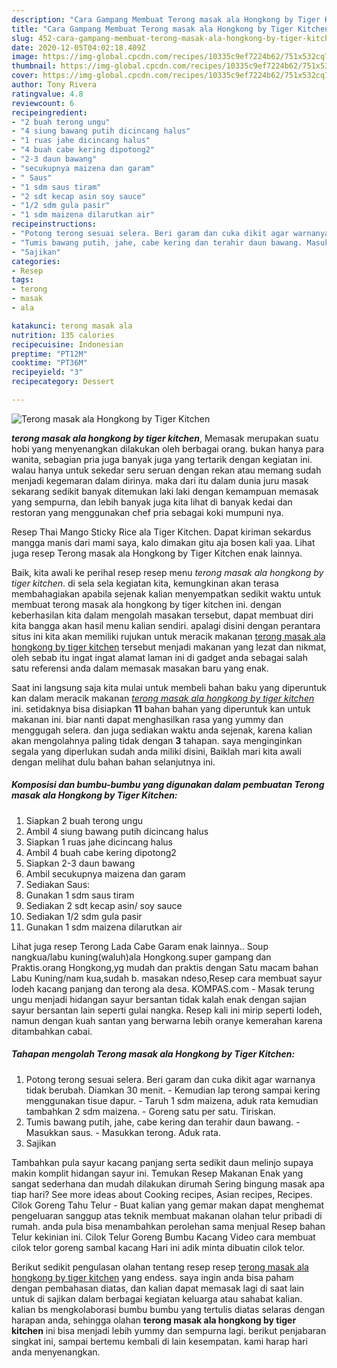 ```yaml
---
description: "Cara Gampang Membuat Terong masak ala Hongkong by Tiger Kitchen, Enak"
title: "Cara Gampang Membuat Terong masak ala Hongkong by Tiger Kitchen, Enak"
slug: 452-cara-gampang-membuat-terong-masak-ala-hongkong-by-tiger-kitchen-enak
date: 2020-12-05T04:02:18.409Z
image: https://img-global.cpcdn.com/recipes/10335c9ef7224b62/751x532cq70/terong-masak-ala-hongkong-by-tiger-kitchen-foto-resep-utama.jpg
thumbnail: https://img-global.cpcdn.com/recipes/10335c9ef7224b62/751x532cq70/terong-masak-ala-hongkong-by-tiger-kitchen-foto-resep-utama.jpg
cover: https://img-global.cpcdn.com/recipes/10335c9ef7224b62/751x532cq70/terong-masak-ala-hongkong-by-tiger-kitchen-foto-resep-utama.jpg
author: Tony Rivera
ratingvalue: 4.8
reviewcount: 6
recipeingredient:
- "2 buah terong ungu"
- "4 siung bawang putih dicincang halus"
- "1 ruas jahe dicincang halus"
- "4 buah cabe kering dipotong2"
- "2-3 daun bawang"
- "secukupnya maizena dan garam"
- " Saus"
- "1 sdm saus tiram"
- "2 sdt kecap asin soy sauce"
- "1/2 sdm gula pasir"
- "1 sdm maizena dilarutkan air"
recipeinstructions:
- "Potong terong sesuai selera. Beri garam dan cuka dikit agar warnanya tidak berubah. Diamkan 30 menit. Kemudian lap terong sampai kering menggunakan tisue dapur. Taruh 1 sdm maizena, aduk rata kemudian tambahkan 2 sdm maizena. Goreng satu per satu. Tiriskan."
- "Tumis bawang putih, jahe, cabe kering dan terahir daun bawang. Masukkan saus. Masukkan terong. Aduk rata."
- "Sajikan"
categories:
- Resep
tags:
- terong
- masak
- ala

katakunci: terong masak ala 
nutrition: 135 calories
recipecuisine: Indonesian
preptime: "PT12M"
cooktime: "PT36M"
recipeyield: "3"
recipecategory: Dessert

---
```



![Terong masak ala Hongkong by Tiger Kitchen](https://img-global.cpcdn.com/recipes/10335c9ef7224b62/751x532cq70/terong-masak-ala-hongkong-by-tiger-kitchen-foto-resep-utama.jpg)

<b><i>terong masak ala hongkong by tiger kitchen</i></b>, Memasak merupakan suatu hobi yang menyenangkan dilakukan oleh berbagai orang. bukan hanya para wanita, sebagian pria juga banyak juga yang tertarik dengan kegiatan ini. walau hanya untuk sekedar seru seruan dengan rekan atau memang sudah menjadi kegemaran dalam dirinya. maka dari itu dalam dunia juru masak sekarang sedikit banyak ditemukan laki laki dengan kemampuan memasak yang sempurna, dan lebih banyak juga kita lihat di banyak kedai dan restoran yang menggunakan chef pria sebagai koki mumpuni nya.

Resep Thai Mango Sticky Rice ala Tiger Kitchen. Dapat kiriman sekardus mangga manis dari mami saya, kalo dimakan gitu aja bosen kali yaa. Lihat juga resep Terong masak ala Hongkong by Tiger Kitchen enak lainnya.

Baik, kita awali ke perihal resep resep menu <i>terong masak ala hongkong by tiger kitchen</i>. di sela sela kegiatan kita, kemungkinan akan terasa membahagiakan apabila sejenak kalian menyempatkan sedikit waktu untuk membuat terong masak ala hongkong by tiger kitchen ini. dengan keberhasilan kita dalam mengolah masakan tersebut, dapat membuat diri kita bangga akan hasil menu kalian sendiri. apalagi disini dengan perantara situs ini kita akan memiliki rujukan untuk meracik makanan <u>terong masak ala hongkong by tiger kitchen</u> tersebut menjadi makanan yang lezat dan nikmat, oleh sebab itu ingat ingat alamat laman ini di gadget anda sebagai salah satu referensi anda dalam memasak masakan baru yang enak.


Saat ini langsung saja kita mulai untuk membeli bahan baku yang diperuntuk kan dalam meracik makanan <u><i>terong masak ala hongkong by tiger kitchen</i></u> ini. setidaknya bisa disiapkan <b>11</b> bahan bahan yang diperuntuk kan untuk makanan ini. biar nanti dapat menghasilkan rasa yang yummy dan menggugah selera. dan juga sediakan waktu anda sejenak, karena kalian akan mengolahnya paling tidak dengan <b>3</b> tahapan. saya menginginkan segala yang diperlukan sudah anda miliki disini, Baiklah mari kita awali dengan melihat dulu bahan bahan selanjutnya ini.

<!--inarticleads1-->

##### Komposisi dan bumbu-bumbu yang digunakan dalam pembuatan Terong masak ala Hongkong by Tiger Kitchen:

1. Siapkan 2 buah terong ungu
1. Ambil 4 siung bawang putih dicincang halus
1. Siapkan 1 ruas jahe dicincang halus
1. Ambil 4 buah cabe kering dipotong2
1. Siapkan 2-3 daun bawang
1. Ambil secukupnya maizena dan garam
1. Sediakan  Saus:
1. Gunakan 1 sdm saus tiram
1. Sediakan 2 sdt kecap asin/ soy sauce
1. Sediakan 1/2 sdm gula pasir
1. Gunakan 1 sdm maizena dilarutkan air


Lihat juga resep Terong Lada Cabe Garam enak lainnya.. Soup nangkua/labu kuning(waluh)ala Hongkong.super gampang dan Praktis.orang Hongkong,yg mudah dan praktis dengan Satu macam bahan Labu Kuning/nam kua,sudah b. masakan ndeso,Resep cara membuat sayur lodeh kacang panjang dan terong ala desa. KOMPAS.com - Masak terung ungu menjadi hidangan sayur bersantan tidak kalah enak dengan sajian sayur bersantan lain seperti gulai nangka. Resep kali ini mirip seperti lodeh, namun dengan kuah santan yang berwarna lebih oranye kemerahan karena ditambahkan cabai. 

<!--inarticleads2-->

##### Tahapan mengolah Terong masak ala Hongkong by Tiger Kitchen:

1. Potong terong sesuai selera. Beri garam dan cuka dikit agar warnanya tidak berubah. Diamkan 30 menit. - Kemudian lap terong sampai kering menggunakan tisue dapur. - Taruh 1 sdm maizena, aduk rata kemudian tambahkan 2 sdm maizena. - Goreng satu per satu. Tiriskan.
1. Tumis bawang putih, jahe, cabe kering dan terahir daun bawang. - Masukkan saus. - Masukkan terong. Aduk rata.
1. Sajikan


Tambahkan pula sayur kacang panjang serta sedikit daun melinjo supaya makin komplit hidangan sayur ini. Temukan Resep Makanan Enak yang sangat sederhana dan mudah dilakukan dirumah Sering bingung masak apa tiap hari? See more ideas about Cooking recipes, Asian recipes, Recipes. Cilok Goreng Tahu Telur - Buat kalian yang gemar makan dapat menghemat pengeluaran sanggup atas teknik membuat makanan olahan telur pribadi di rumah. anda pula bisa menambahkan perolehan sama menjual Resep bahan Telur kekinian ini. Cilok Telur Goreng Bumbu Kacang Video cara membuat cilok telor goreng sambal kacang Hari ini adik minta dibuatin cilok telor. 

Berikut sedikit pengulasan olahan tentang resep resep <u>terong masak ala hongkong by tiger kitchen</u> yang endess. saya ingin anda bisa paham dengan pembahasan diatas, dan kalian dapat memasak lagi di saat lain untuk di sajikan dalam berbagai kegiatan keluarga atau sahabat kalian. kalian bs mengkolaborasi bumbu bumbu yang tertulis diatas selaras dengan harapan anda, sehingga olahan <b>terong masak ala hongkong by tiger kitchen</b> ini bisa menjadi lebih yummy dan sempurna lagi. berikut penjabaran singkat ini, sampai bertemu kembali di lain kesempatan. kami harap hari anda menyenangkan.
